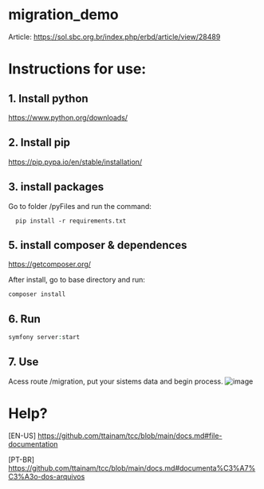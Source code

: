 # migration_demo

Article: https://sol.sbc.org.br/index.php/erbd/article/view/28489

# Instructions for use:

## 1. Install python
https://www.python.org/downloads/

## 2. Install pip
https://pip.pypa.io/en/stable/installation/

## 3. install packages
Go to folder /pyFiles and run the command:

```pycon
  pip install -r requirements.txt
```

## 5. install composer & dependences
https://getcomposer.org/

After install, go to base directory and run:
```
composer install
```
## 6. Run
```php
symfony server:start
```
## 7. Use
Acess route /migration, put your sistems data and begin process.
![image](https://github.com/ttainam/migration_demo/assets/20916133/b865873b-a5b4-44fb-b0dc-5a6abce5a56f)


# Help?
[EN-US] https://github.com/ttainam/tcc/blob/main/docs.md#file-documentation


[PT-BR] https://github.com/ttainam/tcc/blob/main/docs.md#documenta%C3%A7%C3%A3o-dos-arquivos
